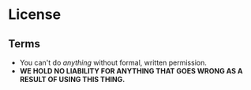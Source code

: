 # License
## Terms
- You can't do *anything* without formal, written permission.
- **WE HOLD NO LIABILITY FOR ANYTHING THAT GOES WRONG AS A RESULT OF USING THIS THING.**
